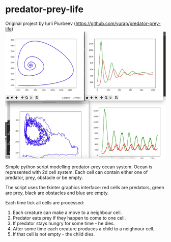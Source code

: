 predator-prey-life
==================
Original project by Iurii Piurbeev (https://github.com/yurap/predator-prey-life)
<img src="https://github.com/GeorgeFedoseev/predator-prey-life/raw/master/screenshot.jpeg" height=400>


Simple python script modelling predator-prey ocean system. Ocean is represented with 2d cell system.
Each cell can contain either one of predator, prey, obstacle or be empty.

The script uses the tkinter graphics interface: red cells are predators, green are prey,
black are obstacles and blue are empty.

Each time tick all cells are processed:

1. Each creature can make a move to a neighbour cell.
2. Predator eats prey if they happen to come to one cell.
3. If predator stays hungry for some time - he dies.
4. After some time each creature produces a child to a neighnour cell.
5. If that cell is not empty - the child dies.
